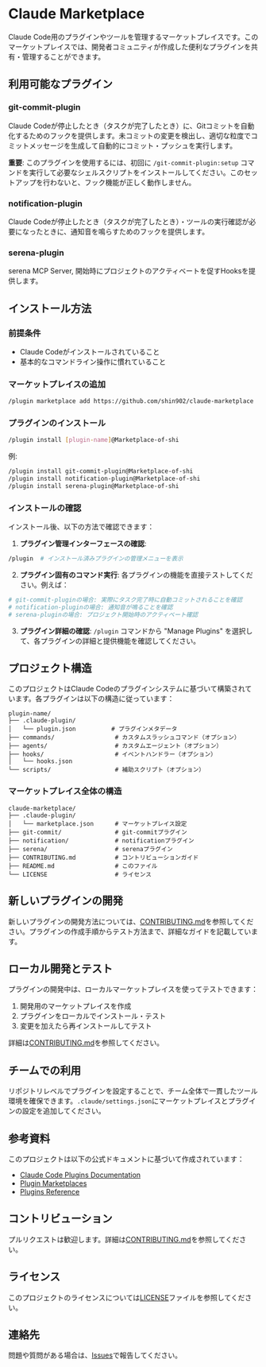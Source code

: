 # Claude Marketplace

Claude Code用のプラグインやツールを管理するマーケットプレイスです。このマーケットプレイスでは、開発者コミュニティが作成した便利なプラグインを共有・管理することができます。

## 利用可能なプラグイン

### git-commit-plugin
Claude Codeが停止したとき（タスクが完了したとき）に、Gitコミットを自動化するためのフックを提供します。未コミットの変更を検出し、適切な粒度でコミットメッセージを生成して自動的にコミット・プッシュを実行します。

**重要**: このプラグインを使用するには、初回に `/git-commit-plugin:setup` コマンドを実行して必要なシェルスクリプトをインストールしてください。このセットアップを行わないと、フック機能が正しく動作しません。

### notification-plugin
Claude Codeが停止したとき（タスクが完了したとき）・ツールの実行確認が必要になったときに、通知音を鳴らすためのフックを提供します。

### serena-plugin
serena MCP Server, 開始時にプロジェクトのアクティベートを促すHooksを提供します。

## インストール方法

### 前提条件
- Claude Codeがインストールされていること
- 基本的なコマンドライン操作に慣れていること

### マーケットプレイスの追加
```bash
/plugin marketplace add https://github.com/shin902/claude-marketplace
```

### プラグインのインストール
```bash
/plugin install [plugin-name]@Marketplace-of-shi
```

例:
```bash
/plugin install git-commit-plugin@Marketplace-of-shi
/plugin install notification-plugin@Marketplace-of-shi
/plugin install serena-plugin@Marketplace-of-shi
```

### インストールの確認
インストール後、以下の方法で確認できます：

1. **プラグイン管理インターフェースの確認**:
```bash
/plugin  # インストール済みプラグインの管理メニューを表示
```

2. **プラグイン固有のコマンド実行**:
各プラグインの機能を直接テストしてください。例えば：
```bash
# git-commit-pluginの場合: 実際にタスク完了時に自動コミットされることを確認
# notification-pluginの場合: 通知音が鳴ることを確認
# serena-pluginの場合: プロジェクト開始時のアクティベート確認
```

3. **プラグイン詳細の確認**:
`/plugin` コマンドから "Manage Plugins" を選択して、各プラグインの詳細と提供機能を確認してください。

## プロジェクト構造

このプロジェクトはClaude Codeのプラグインシステムに基づいて構築されています。各プラグインは以下の構造に従っています：

```
plugin-name/
├── .claude-plugin/
│   └── plugin.json          # プラグインメタデータ
├── commands/                 # カスタムスラッシュコマンド（オプション）
├── agents/                   # カスタムエージェント（オプション）
├── hooks/                    # イベントハンドラー（オプション）
│   └── hooks.json
└── scripts/                  # 補助スクリプト（オプション）
```

### マーケットプレイス全体の構造
```
claude-marketplace/
├── .claude-plugin/
│   └── marketplace.json      # マーケットプレイス設定
├── git-commit/               # git-commitプラグイン
├── notification/             # notificationプラグイン
├── serena/                   # serenaプラグイン
├── CONTRIBUTING.md           # コントリビューションガイド
├── README.md                 # このファイル
└── LICENSE                   # ライセンス
```

## 新しいプラグインの開発

新しいプラグインの開発方法については、[CONTRIBUTING.md](CONTRIBUTING.md)を参照してください。プラグインの作成手順からテスト方法まで、詳細なガイドを記載しています。

## ローカル開発とテスト

プラグインの開発中は、ローカルマーケットプレイスを使ってテストできます：

1. 開発用のマーケットプレイスを作成
2. プラグインをローカルでインストール・テスト
3. 変更を加えたら再インストールしてテスト

詳細は[CONTRIBUTING.md](CONTRIBUTING.md)を参照してください。

## チームでの利用

リポジトリレベルでプラグインを設定することで、チーム全体で一貫したツール環境を確保できます。`.claude/settings.json`にマーケットプレイスとプラグインの設定を追加してください。

## 参考資料

このプロジェクトは以下の公式ドキュメントに基づいて作成されています：
- [Claude Code Plugins Documentation](https://docs.claude.com/en/docs/claude-code/plugins#organize-complex-plugins)
- [Plugin Marketplaces](https://docs.claude.com/en/docs/claude-code/plugin-marketplaces)
- [Plugins Reference](https://docs.claude.com/en/docs/claude-code/plugins-reference)

## コントリビューション

プルリクエストは歓迎します。詳細は[CONTRIBUTING.md](CONTRIBUTING.md)を参照してください。

## ライセンス

このプロジェクトのライセンスについては[LICENSE](LICENSE)ファイルを参照してください。

## 連絡先

問題や質問がある場合は、[Issues](https://github.com/shin902/claude-marketplace/issues)で報告してください。